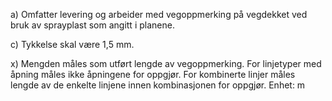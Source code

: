 a) Omfatter levering og arbeider med vegoppmerking på vegdekket ved bruk av sprayplast som angitt i planene.

c) Tykkelse skal være 1,5 mm.

x) Mengden måles som utført lengde av vegoppmerking. For linjetyper med åpning måles ikke åpningene for oppgjør. For kombinerte linjer måles lengde av de enkelte linjene innen kombinasjonen for oppgjør. Enhet: m

